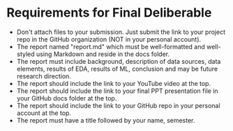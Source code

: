 # Requirements for Final Deliberable

- Don't attach files to your submission. Just submit the link to your project repo in the GitHub organization (NOT in your personal account). 
- The report named "report.md" which must be well-formatted and well-styled using Markdown and reside in the docs folder.
- The report must include background, description of data sources, data elements, results of EDA, results of ML, conclusion and may be future research direction. 
- The report should include the link to your YouTube video at the top.
- The report should include the link to your final PPT presentation file in your GitHub docs folder at the top.
- The report should include the link to your GitHub repo in your personal account at the top.
- The report must have a title followed by your name, semester.
